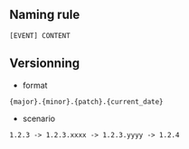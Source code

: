 ## Naming rule
```
[EVENT] CONTENT
```

## Versionning
- format
```
{major}.{minor}.{patch}.{current_date}
```
- scenario
```
1.2.3 -> 1.2.3.xxxx -> 1.2.3.yyyy -> 1.2.4 
```

